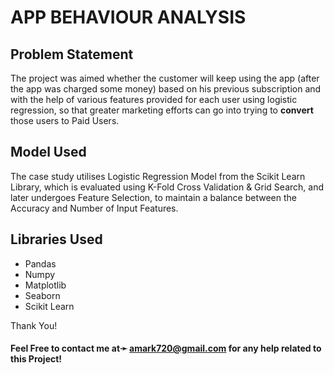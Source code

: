 # APP BEHAVIOUR ANALYSIS

## Problem Statement
The project was aimed whether the customer will keep using the app (after the app was charged some money) based on his previous subscription and with the help of various features provided for each user using logistic regression, so that greater marketing efforts can go into trying to **convert** those users to Paid Users.

## Model Used
The case study utilises Logistic Regression Model from the Scikit Learn Library, which is evaluated using K-Fold Cross Validation & Grid Search, and later undergoes Feature Selection, to maintain a balance between the Accuracy and Number of Input Features.

## Libraries Used
- Pandas
- Numpy
- Matplotlib
- Seaborn
- Scikit Learn

Thank You!

#### Feel Free to contact me at➛ amark720@gmail.com for any help related to this Project!
